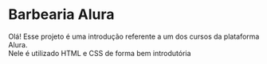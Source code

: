 # Barbearia Alura
Olá! 
Esse projeto é uma introdução referente a um dos cursos da plataforma Alura. </br>
Nele é utilizado HTML e CSS de forma bem introdutória
